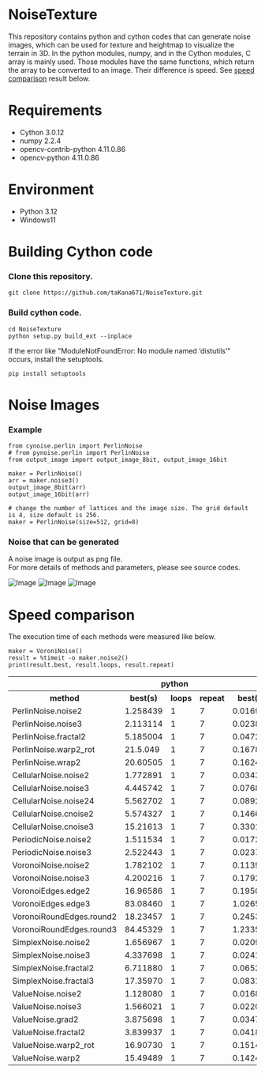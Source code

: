 # NoiseTexture

This repository contains python and cython codes that can generate noise images, which can be used for texture and heightmap to visualize the terrain in 3D. 
In the python modules, numpy, and in the Cython modules, C array is mainly used. Those modules have the same functions, which return the array to be converted to an image.
Their difference is speed. See [speed comparison](#speed-comparison) result below.

# Requirements

* Cython 3.0.12
* numpy 2.2.4
* opencv-contrib-python 4.11.0.86
* opencv-python 4.11.0.86

# Environment

* Python 3.12
* Windows11

# Building Cython code

### Clone this repository.
```
git clone https://github.com/taKana671/NoiseTexture.git
```

### Build cython code.
```
cd NoiseTexture
python setup.py build_ext --inplace
```
If the error like "ModuleNotFoundError: No module named ‘distutils’" occurs, install the setuptools.
```
pip install setuptools
```

# Noise Images

### Example
```
from cynoise.perlin import PerlinNoise
# from pynoise.perlin import PerlinNoise
from output_image import output_image_8bit, output_image_16bit

maker = PerlinNoise()
arr = maker.noise3()
output_image_8bit(arr)
output_image_16bit(arr)

# change the number of lattices and the image size. The grid default is 4, size default is 256. 
maker = PerlinNoise(size=512, grid=8)

```

### Noise that can be generated
A noise image is output as png file.   
For more details of methods and parameters, please see source codes.

![Image](https://github.com/user-attachments/assets/9ab46f12-6e88-451b-ab8a-763be564c3c2)
![Image](https://github.com/user-attachments/assets/8330cbda-6c3a-4637-ba45-1f97d6b29ab9)
![Image](https://github.com/user-attachments/assets/e5edc685-f935-48be-a1cc-52366d0eda0a)

# Speed ​​comparison

The execution time of each methods were measured like below.

```
maker = VoroniNoise()
result = %timeit -o maker.noise2()
print(result.best, result.loops, result.repeat)
```

<table>
    <tr>
      <th></th>
      <th colspan="3">python</th>
      <th colspan="3">cython</th>
    </tr>
    <tr>
      <th>method</th>
      <th>best(s)</th>
      <th>loops</th>
      <th>repeat</th>
      <th>best(s)</th>
      <th>loops</th>
      <th>repeat</th>
    </tr>
    <tr>
      <td>PerlinNoise.noise2</td>
      <td>1.258439</td>
      <td>1</td>
      <td>7</td>
      <td>0.016928</td>
      <td>10</td>
      <td>7</td>
    </tr>
    <tr>
      <td>PerlinNoise.noise3</td>
      <td>2.113114</td>
      <td>1</td>
      <td>7</td>
      <td>0.023845</td>
      <td>10</td>
      <td>7</td>
    </tr>
    <tr>
      <td>PerlinNoise.fractal2</td>
      <td>5.185004</td>
      <td>1</td>
      <td>7</td>
      <td>0.047277</td>
      <td>10</td>
      <td>7</td>
    </tr>
    <tr>
      <td>PerlinNoise.warp2_rot</td>
      <td>21.5.049</td>
      <td>1</td>
      <td>7</td>
      <td>0.167894</td>
      <td>1</td>
      <td>7</td>
    </tr>
    <tr>
      <td>PerlinNoise.wrap2</td>
      <td>20.60505</td>
      <td>1</td>
      <td>7</td>
      <td>0.162479</td>
      <td>10</td>
      <td>7</td>
    </tr>
    <tr>
      <td>CellularNoise.noise2</td>
      <td>1.772891</td>
      <td>1</td>
      <td>7</td>
      <td>0.034365</td>
      <td>10</td>
      <td>7</td>
    </tr>
    <tr>
      <td>CellularNoise.noise3</td>
      <td>4.445742</td>
      <td>1</td>
      <td>7</td>
      <td>0.076830</td>
      <td>10</td>
      <td>7</td>
    </tr>
    <tr>
      <td>CellularNoise.noise24</td>
      <td>5.562702</td>
      <td>1</td>
      <td>7</td>
      <td>0.089216</td>
      <td>10</td>
      <td>7</td>
    </tr>
    <tr>
      <td>CellularNoise.cnoise2</td>
      <td>5.574327</td>
      <td>1</td>
      <td>7</td>
      <td>0.146625</td>
      <td>10</td>
      <td>7</td>
    </tr>
    <tr>
      <td>CellularNoise.cnoise3</td>
      <td>15.21613</td>
      <td>1</td>
      <td>7</td>
      <td>0.330184</td>
      <td>1</td>
      <td>7</td>
    </tr>
    <tr>
      <td>PeriodicNoise.noise2</td>
      <td>1.511534</td>
      <td>1</td>
      <td>7</td>
      <td>0.017240</td>
      <td>100</td>
      <td>7</td>
    </tr>
    <tr>
      <td>PeriodicNoise.noise3</td>
      <td>2.522443</td>
      <td>1</td>
      <td>7</td>
      <td>0.023741</td>
      <td>10</td>
      <td>7</td>
    </tr>
    <tr>
      <td>VoronoiNoise.noise2</td>
      <td>1.782102</td>
      <td>1</td>
      <td>7</td>
      <td>0.113907</td>
      <td>10</td>
      <td>7</td>
    </tr>
    <tr>
      <td>VoronoiNoise.noise3</td>
      <td>4.200216</td>
      <td>1</td>
      <td>7</td>
      <td>0.179295</td>
      <td>10</td>
      <td>7</td>
    </tr>
    <tr>
      <td>VoronoiEdges.edge2</td>
      <td>16.96586</td>
      <td>1</td>
      <td>7</td>
      <td>0.195019</td>
      <td>1</td>
      <td>7</td>
    </tr>
    <tr>
      <td>VoronoiEdges.edge3</td>
      <td>83.08460</td>
      <td>1</td>
      <td>7</td>
      <td>1.026584</td>
      <td>1</td>
      <td>7</td>
    </tr>
    <tr>
      <td>VoronoiRoundEdges.round2</td>
      <td>18.23457</td>
      <td>1</td>
      <td>7</td>
      <td>0.245364</td>
      <td>1</td>
      <td>7</td>
    </tr>
    <tr>
      <td>VoronoiRoundEdges.round3</td>
      <td>84.45329</td>
      <td>1</td>
      <td>7</td>
      <td>1.233588</td>
      <td>1</td>
      <td>7</td>
    </tr>
    <tr>
      <td>SimplexNoise.noise2</td>
      <td>1.656967</td>
      <td>1</td>
      <td>7</td>
      <td>0.020974</td>
      <td>10</td>
      <td>7</td>
    </tr>
    <tr>
      <td>SimplexNoise.noise3</td>
      <td>4.337698</td>
      <td>1</td>
      <td>7</td>
      <td>0.024148</td>
      <td>10</td>
      <td>7</td>
    </tr>
    <tr>
      <td>SimplexNoise.fractal2</td>
      <td>6.711880</td>
      <td>1</td>
      <td>7</td>
      <td>0.065214</td>
      <td>10</td>
      <td>7</td>
    </tr>
    <td>SimplexNoise.fractal3</td>
      <td>17.35970</td>
      <td>1</td>
      <td>7</td>
      <td>0.083178</td>
      <td>10</td>
      <td>7</td>
    </tr>
    <tr>
    <td>ValueNoise.noise2</td>
      <td>1.128080</td>
      <td>1</td>
      <td>7</td>
      <td>0.016823</td>
      <td>100</td>
      <td>7</td>
    </tr>
    <tr>
    <td>ValueNoise.noise3</td>
      <td>1.566021</td>
      <td>1</td>
      <td>7</td>
      <td>0.022034</td>
      <td>10</td>
      <td>7</td>
    </tr>
    <tr>
    <td>ValueNoise.grad2</td>
      <td>3.875698</td>
      <td>1</td>
      <td>7</td>
      <td>0.034712</td>
      <td>10</td>
      <td>7</td>
    </tr>
    <tr>
    <td>ValueNoise.fractal2</td>
      <td>3.839937</td>
      <td>1</td>
      <td>7</td>
      <td>0.041812</td>
      <td>10</td>
      <td>7</td>
    </tr>
    <tr>
    <td>ValueNoise.warp2_rot</td>
      <td>16.90730</td>
      <td>1</td>
      <td>7</td>
      <td>0.151481</td>
      <td>10</td>
      <td>7</td>
    </tr>
    <tr>
    <td>ValueNoise.warp2</td>
      <td>15.49489</td>
      <td>1</td>
      <td>7</td>
      <td>0.142454</td>
      <td>10</td>
      <td>7</td>
    </tr>
</table>
